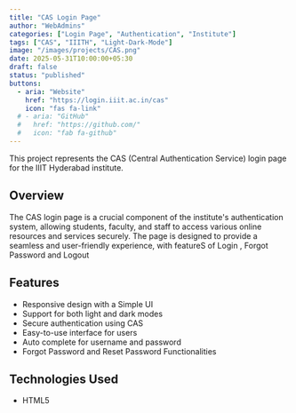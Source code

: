 ```yaml
---
title: "CAS Login Page"
author: "WebAdmins"
categories: ["Login Page", "Authentication", "Institute"]
tags: ["CAS", "IIITH", "Light-Dark-Mode"]
image: "/images/projects/CAS.png"
date: 2025-05-31T10:00:00+05:30
draft: false
status: "published"
buttons:
  - aria: "Website"
    href: "https://login.iiit.ac.in/cas"
    icon: "fas fa-link"
  # - aria: "GitHub"
  #   href: "https://github.com/"
  #   icon: "fab fa-github"
---
```


This project represents the CAS (Central Authentication Service) login page for the IIIT Hyderabad institute.

## Overview

The CAS login page is a crucial component of the institute's authentication system, allowing students, faculty, and staff to access various online resources and services securely. The page is designed to provide a seamless and user-friendly experience, with featureS of Login , Forgot Password and Logout

## Features

- Responsive design with a Simple UI
- Support for both light and dark modes
- Secure authentication using CAS
- Easy-to-use interface for users
- Auto complete for username and password
- Forgot Password and Reset Password Functionalities

## Technologies Used

- HTML5

